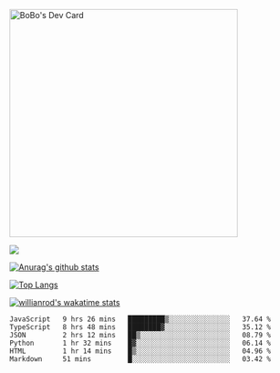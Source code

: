 <a href="https://app.daily.dev/bobostudio"><img src="https://api.daily.dev/devcards/f013586a91f44c6bb48daaad096b5da2.png?r=l9i" width="400" alt="BoBo's Dev Card"/></a>
<!-- <div align="center"><a href="https://app.daily.dev/bobocode"><img src="https://api.daily.dev/devcards/e055a18cb8284958ba546ef75ce2dee9.png?r=4fd" width="400" alt="Lin JinBo's Dev Card"/></a></div> -->

![](https://blog-img-1252233196.cos.ap-guangzhou.myqcloud.com/github-home.png)
     
[![Anurag's github stats](https://github-readme-stats.vercel.app/api?username=BB-Code&count_private=true&show_icons=true)](https://github.com/BB-Code/github-readme-stats)

[![Top Langs](https://github-readme-stats.vercel.app/api/top-langs/?username=BB-Code&layout=compact)](https://github.com/BB-Code/github-readme-stats)

[![willianrod's wakatime stats](https://github-readme-stats.vercel.app/api/wakatime?username=bobocode&layout=compact)](https://github.com/BB-Code/github-readme-stats)

<!--
**BB-Code/BB-Code** is a ✨ _special_ ✨ repository because its `README.md` (this file) appears on your GitHub profile.

Here are some ideas to get you started:

- 🔭 I’m currently working on ...
- 🌱 I’m currently learning ...
- 👯 I’m looking to collaborate on ...
- 🤔 I’m looking for help with ...
- 💬 Ask me about ...
- 📫 How to reach me: ...
- 😄 Pronouns: ...
- ⚡ Fun fact: ...
-->

<!--START_SECTION:waka-->

```text
JavaScript   9 hrs 26 mins   █████████▒░░░░░░░░░░░░░░░   37.64 %
TypeScript   8 hrs 48 mins   ████████▓░░░░░░░░░░░░░░░░   35.12 %
JSON         2 hrs 12 mins   ██▒░░░░░░░░░░░░░░░░░░░░░░   08.79 %
Python       1 hr 32 mins    █▓░░░░░░░░░░░░░░░░░░░░░░░   06.14 %
HTML         1 hr 14 mins    █▒░░░░░░░░░░░░░░░░░░░░░░░   04.96 %
Markdown     51 mins         █░░░░░░░░░░░░░░░░░░░░░░░░   03.42 %
```

<!--END_SECTION:waka-->



